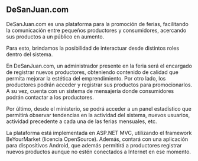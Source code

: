 ## DeSanJuan.com ##

DeSanJuan.com es una plataforma para la promoción de ferias, facilitando la comunicación entre pequeños productores y consumidores, acercando sus productos a un público en aumento.

Para esto, brindamos la posibilidad de interactuar desde distintos roles dentro del sistema.

En DeSanJuan.com, un administrador presente en la feria será el encargado de registrar nuevos productores, obteniendo contenido de calidad que permita mejorar la estética del emprendimiento. Por otro lado, los productores podrán acceder y registrar sus productos para promocionarlos. A su vez, cuenta con un sistema de mensajería donde consumidores podrán contactar a los productores.

Por último, desde el ministerio, se podrá acceder a un panel estadístico que permitirá observar tendencias en la actividad del sistema, nuevos usuarios, actividad precedente a cada una de las ferias mensuales, etc.

La plataforma está implementada en ASP.NET MVC, utilizando el framework BeYourMarket (licencia OpenSource). Además, contará con una aplicación para dispositivos Android, que además permitirá a productores registrar nuevos productos aunque no estén conectados a Internet en ese momento.